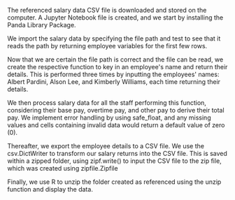 The referenced salary data CSV file is downloaded and stored on the computer. A Jupyter Notebook file is created, and we start by installing the Panda Library Package.

We import the salary data by specifying the file path and test to see that it reads the path by returning employee variables for the first few rows.

Now that we are certain the file path is correct and the file can be read, we create the respective function to key in an employee's name and return their details. This is performed three times by inputting the employees' names: Albert Pardini, Alson Lee, and Kimberly Williams, each time returning their details.

We then process salary data for all the staff performing this function, considering their base pay, overtime pay, and other pay to derive their total pay. We implement error handling by using safe_float, and any missing values and cells containing invalid data would return a default value of zero (0).

Thereafter, we export the employee details to a CSV file. We use the csv.DictWriter to transform our salary returns into the CSV file. This is saved within a zipped folder, using zipf.write() to input the CSV file to the zip file, which was created using zipfile.Zipfile

Finally, we use R to unzip the folder created as referenced using the unzip function and display the data.
